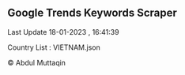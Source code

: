 

## Google Trends Keywords Scraper 
 
Last Update 18-01-2023 , 16:41:39

Country List :
VIETNAM.json



© Abdul Muttaqin 
